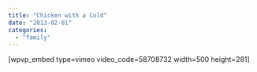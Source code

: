 ```yaml
---
title: "Chicken with a Cold"
date: "2013-02-01"
categories: 
  - "family"
---
```


\[wpvp\_embed type=vimeo video\_code=58708732 width=500 height=281\]
